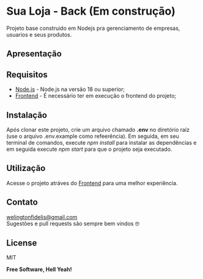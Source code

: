 # Sua Loja - Back (Em construção)
Projeto base construido em Nodejs pra gerenciamento de empresas, usuarios e seus produtos.

## Apresentação


## Requisitos
- [Node.js] - Node.js na versão 18 ou superior;
- [Frontend] - É necessário ter em execução o frontend do projeto;

## Instalação
Após clonar este projeto, crie um arquivo chamado **.env** no diretório raíz (use o arquivo .env.example como refeerência). Em seguida, em seu terminal de comandos, execute *npm install* para instalar as dependências e em seguida execute *npm start* para que o projeto seja executado.

## Utilização
Acesse o projeto atráves do [Frontend] para uma melhor experiência.


## Contato
welingtonfidelis@gmail.com
<br>
Sugestões e pull requests são sempre bem vindos 🤓 

License
----

MIT

**Free Software, Hell Yeah!**

[Node.js]: <https://nodejs.org/en/>
[Frontend]: <https://github.com/welingtonfidelis/sua_loja_front>
[AWSS3]: <https://docs.aws.amazon.com/AmazonS3/latest/userguide/Welcome.html>
